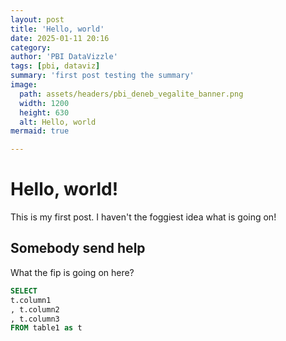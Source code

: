 ```yaml
---
layout: post
title: 'Hello, world'
date: 2025-01-11 20:16
category: 
author: 'PBI DataVizzle'
tags: [pbi, dataviz]
summary: 'first post testing the summary'
image:
  path: assets/headers/pbi_deneb_vegalite_banner.png
  width: 1200
  height: 630
  alt: Hello, world
mermaid: true

---
```


# Hello, world!
This is my first post. I haven't the foggiest idea what is going on!

## Somebody send help
What the fip is going on here?


```sql
SELECT 
t.column1
, t.column2
, t.column3
FROM table1 as t
```
